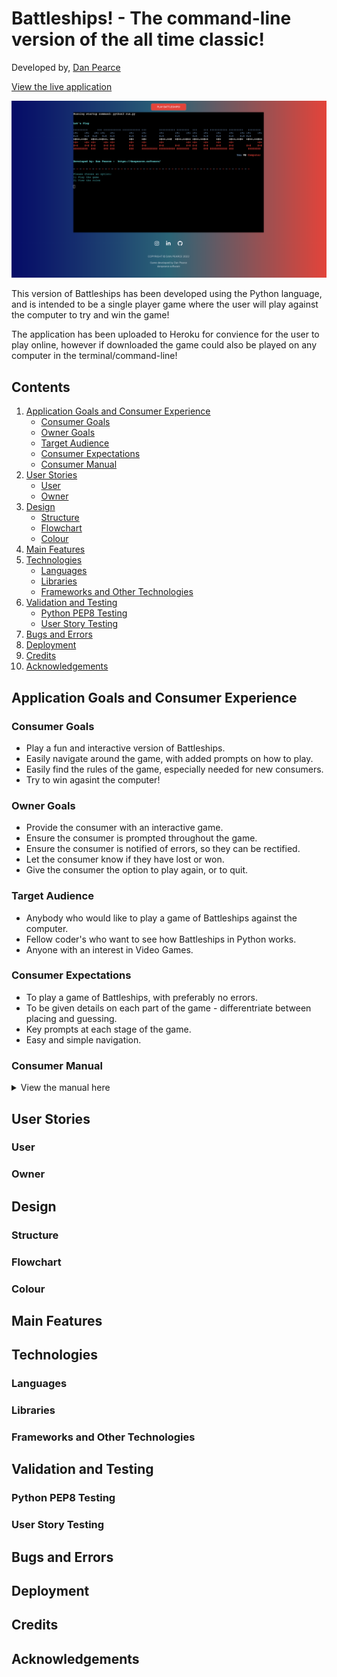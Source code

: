 # Battleships! - The command-line version of the all time classic!
Developed by, [Dan Pearce](https://danpearce.software/)

[View the live application](https://ci-pp3-battleships-danpearce.herokuapp.com/)

![Screen Capture](docs/images/battleships-sc.png)

This version of Battleships has been developed using the Python language, and is intended to be a single player game where the user will play against the computer to try and win the game!

The application has been uploaded to Heroku for convience for the user to play online, however if downloaded the game could also be played on any computer in the terminal/command-line!

## Contents
1. [Application Goals and Consumer Experience](#application-goals-and-consumer-experience)
    - [Consumer Goals](#consumer-goals)
    - [Owner Goals](#owner-goals)
    - [Target Audience](#target-audience)
    - [Consumer Expectations](#consumer-expectations)
    - [Consumer Manual](#consumer-manual)
2. [User Stories](#user-stories)
    - [User](#user)
    - [Owner](#owner)
3. [Design](#design)
    - [Structure](#structure)
    - [Flowchart](#flowchart)
    - [Colour](#colour)
4. [Main Features](#main-features)
5. [Technologies](#technologies)
    - [Languages](#languages)
    - [Libraries](#libraries)
    - [Frameworks and Other Technologies](#frameworks-and-other-technologies)
6. [Validation and Testing](#validation-and-testing)
    - [Python PEP8 Testing](#python-pep8-testing)
    - [User Story Testing](#user-story-testing)
7. [Bugs and Errors](#bugs-and-errors)
8. [Deployment](#deployment)
9. [Credits](#credits)
10. [Acknowledgements](#acknowledgements)

## Application Goals and Consumer Experience

### Consumer Goals
- Play a fun and interactive version of Battleships.
- Easily navigate around the game, with added prompts on how to play.
- Easily find the rules of the game, especially needed for new consumers.
- Try to win agasint the computer!

### Owner Goals
- Provide the consumer with an interactive game.
- Ensure the consumer is prompted throughout the game.
- Ensure the consumer is notified of errors, so they can be rectified.
- Let the consumer know if they have lost or won.
- Give the consumer the option to play again, or to quit.

### Target Audience
- Anybody who would like to play a game of Battleships against the computer.
- Fellow coder's who want to see how Battleships in Python works.
- Anyone with an interest in Video Games.

### Consumer Expectations
- To play a game of Battleships, with preferably no errors.
- To be given details on each part of the game - differentriate between placing and guessing.
- Key prompts at each stage of the game.
- Easy and simple navigation.

### Consumer Manual
<details><summary>View the manual here</summary>

#### Application Loaded
Upon loading the game via Heroku the consumer is presented with a simple landing HTML document, that details the developer's socials and displays a terminal on the web page. If loaded on a PC only the game itself will just load.

When loaded the consumer is presented with the title of the game which is presented using ASCII art and this is then followed by the main menu.

#### Main Menu
The main menu consists of the two main features of the game; either allowing the consumer to play the game, or if unfamiliar with the rules they have the option to view the rules.

The consumer is presented with a menu as followed:
1. Play the game - which will start the game
2. View the rules - which will load the game rules

If the consumer inputs an incorrect key they are prompted and issued a warning in red to highlight the issue.

#### View Rules
Upon selecting this option, the consumer is presented a visual step by step guide on how to play the game! At the end of this the consumer is again presented with options which are as followed:
1. Play the game - which will start the game
2. Return to the main menu - which loads the main menu

#### Play Game
When the game is loaded the consumer is again presented with the title of the game on a 'new'/cleared screen and is shown a visual representation of their board! This will be the board they are prompted to place thier ships!

The computer in the background will randomly place its ships when play game is selected.

#### Place Ships - User Prompting
Just after the consumer can see thier board, they will be prompted to place their ships - and will be told each time how many spaces wide their ships will be.

The consumer will then be asked if they'd like to place their ship Vertically(V), or Horizontially(H), which row(1-8) they'd like to select and which column(A-H) they'd like to select.

The ships that are placed will be visually represented by 'X' 's on the board.

If they consumer tries to place a ship that will go off the board; they are prompted with a warning in red and the steps will repeat.

If the consumer tries to place a ship that will go over another ship; they are prompted with a warning in red and the steps will also repeat again.

If the consumer inputs an incorrect key they are prompted and issued a warning in red to highlight the issue.

#### Ships Placed
Once all ships are placed, the consumer is presented with their placed ships board to remind them of where there ships have been placed and also with a new board - which will be their guessing board.

#### Guess Ships
When the consumer is presented with their guessing board, they will be prompted to guess a row(1-8) and to guess a column(A-H). This will be then checked agaisnt the random board that the computer generated right at the start of the game.

If the consumer gets a 'hit' the board will visally show them an 'X' in the computers colour, if not the they will see '~' to represent water.

The computer will randomly select a place to guess for it's ships to guess too. Displaying the opposite in colours.

Both boards will be displayed for visual impact.

If the consumer attempts to place a guess somewhere they have already guessed, they will be prompted in red and asked to try again. The computer will automatically try again if already guessing in the same spot.

If the consumer inputs an incorrect key they are prompted and issued a warning in red to highlight the issue.

#### Game Result
When all 'X' 's have been revealed on either board - the consumer will be presented with the fact that they either lost, or they won!

The consumer is then presented with more options:
1. Return to main menu
2. Quit game

#### Quit Game
Upon deciding to quit, the consumer is presented with a visual goodbye screen and the application will cease to run. 

</details>

## User Stories

### User

### Owner

## Design

### Structure

### Flowchart

### Colour

## Main Features

## Technologies

### Languages

### Libraries

### Frameworks and Other Technologies

## Validation and Testing

### Python PEP8 Testing

### User Story Testing

## Bugs and Errors

## Deployment

## Credits

## Acknowledgements
